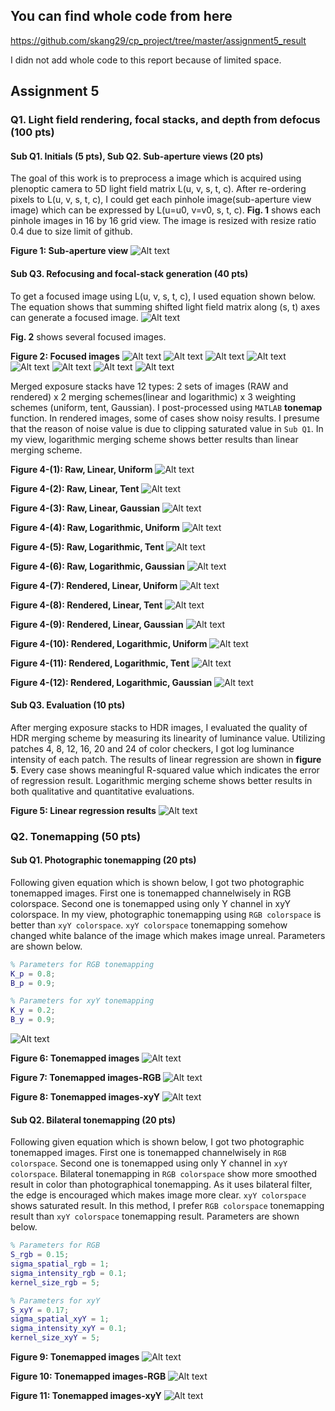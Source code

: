 ## You can find whole code from here

https://github.com/skang29/cp_project/tree/master/assignment5_result

I didn not add whole code to this report because of limited space.

## Assignment 5
### Q1. Light field rendering, focal stacks, and depth from defocus (100 pts)
#### Sub Q1. Initials (5 pts), Sub Q2. Sub-aperture views (20 pts)

  The goal of this work is to preprocess a image which is acquired using plenoptic camera to 5D light field matrix L(u, v, s, t, c). After re-ordering pixels to L(u, v, s, t, c), I could get each pinhole image(sub-aperture view image) which can be expressed by L(u=u0, v=v0, s, t, c). **Fig. 1** shows each pinhole images in 16 by 16 grid view. The image is resized with resize ratio 0.4 due to size limit of github.
  
**Figure 1: Sub-aperture view**
![Alt text](/assignment5_result/results/Q2_sub_aperture_views/result.png)


#### Sub Q3. Refocusing and focal-stack generation (40 pts)
  To get a focused image using L(u, v, s, t, c), I used equation shown below. The equation shows that summing shifted light field matrix along (s, t) axes can generate a focused image.
![Alt text](/assignment5_result/results/Q3_refocusing/equation_1.png)

  **Fig. 2** shows several focused images.
  
**Figure 2: Focused images**
![Alt text](/assignment5_result/results/Q3_refocusing/06_d(-4).png)
![Alt text](/assignment5_result/results/Q3_refocusing/10_d(0).png)
![Alt text](/assignment5_result/results/Q3_refocusing/14_d(4).png)
![Alt text](/assignment5_result/results/Q3_refocusing/18_d(8).png)
![Alt text](/assignment5_result/results/Q3_refocusing/22_d(12).png)
![Alt text](/assignment5_result/results/Q3_refocusing/26_d(16).png)
![Alt text](/assignment5_result/results/Q3_refocusing/30_d(20).png)
![Alt text](/assignment5_result/results/Q3_refocusing/34_d(24).png)

Merged exposure stacks have 12 types: 2 sets of images (RAW and rendered) x 2 merging schemes(linear and logarithmic) x 3 weighting schemes (uniform, tent, Gaussian). I post-processed using `MATLAB` **tonemap** function. In rendered images, some of cases show noisy results. I presume that the reason of noise value is due to clipping saturated value in `Sub Q1`. In my view, logarithmic merging scheme shows better results than linear merging scheme.

**Figure 4-(1): Raw, Linear, Uniform**
![Alt text](/assignment4_result/results/Q2_HDR/tonemapped_matlab/uniform_raw_linear.jpg)




**Figure 4-(2): Raw, Linear, Tent**
![Alt text](/assignment4_result/results/Q2_HDR/tonemapped_matlab/tent_raw_linear.jpg)




**Figure 4-(3): Raw, Linear, Gaussian**
![Alt text](/assignment4_result/results/Q2_HDR/tonemapped_matlab/gaussian_raw_linear.jpg)




**Figure 4-(4): Raw, Logarithmic, Uniform**
![Alt text](/assignment4_result/results/Q2_HDR/tonemapped_matlab/uniform_raw_logarithmic.jpg)




**Figure 4-(5): Raw, Logarithmic, Tent**
![Alt text](/assignment4_result/results/Q2_HDR/tonemapped_matlab/tent_raw_logarithmic.jpg)




**Figure 4-(6): Raw, Logarithmic, Gaussian**
![Alt text](/assignment4_result/results/Q2_HDR/tonemapped_matlab/gaussian_raw_logarithmic.jpg)




**Figure 4-(7): Rendered, Linear, Uniform**
![Alt text](/assignment4_result/results/Q2_HDR/tonemapped_matlab/uniform_rendered_linear.jpg)




**Figure 4-(8): Rendered, Linear, Tent**
![Alt text](/assignment4_result/results/Q2_HDR/tonemapped_matlab/tent_rendered_linear.jpg)




**Figure 4-(9): Rendered, Linear, Gaussian**
![Alt text](/assignment4_result/results/Q2_HDR/tonemapped_matlab/gaussian_rendered_linear.jpg)




**Figure 4-(10): Rendered, Logarithmic, Uniform**
![Alt text](/assignment4_result/results/Q2_HDR/tonemapped_matlab/uniform_rendered_logarithmic.jpg)




**Figure 4-(11): Rendered, Logarithmic, Tent**
![Alt text](/assignment4_result/results/Q2_HDR/tonemapped_matlab/tent_rendered_logarithmic.jpg)




**Figure 4-(12): Rendered, Logarithmic, Gaussian**
![Alt text](/assignment4_result/results/Q2_HDR/tonemapped_matlab/gaussian_rendered_logarithmic.jpg)



#### Sub Q3. Evaluation (10 pts)
After merging exposure stacks to HDR images, I evaluated the quality of HDR merging scheme by measuring its linearity of luminance value. Utilizing patches 4, 8, 12, 16, 20 and 24 of color checkers, I got log luminance intensity of each patch. The results of linear regression are shown in **figure 5**. Every case shows meaningful R-squared value which indicates the error of regression result. Logarithmic merging scheme shows better results in both qualitative and quantitative evaluations.


**Figure 5: Linear regression results**
![Alt text](/assignment4_result/results/Q2_HDR/linear_regression.png)




### Q2. Tonemapping (50 pts)
#### Sub Q1. Photographic tonemapping (20 pts)
  Following given equation which is shown below, I got two photographic tonemapped images. First one is tonemapped channelwisely in RGB colorspace. Second one is tonemapped using only Y channel in xyY colorspace. In my view, photographic tonemapping using `RGB colorspace` is better than `xyY colorspace`. `xyY colorspace` tonemapping somehow changed white balance of the image which makes image unreal. Parameters are shown below.
```MATLAB
% Parameters for RGB tonemapping
K_p = 0.8;
B_p = 0.9;

% Parameters for xyY tonemapping
K_y = 0.2;
B_y = 0.9;
```
  
  
![Alt text](/assignment4_result/results/Q3_tonemap/formula.png)

**Figure 6: Tonemapped images**
![Alt text](/assignment4_result/results/Q3_tonemap/figure.png)


**Figure 7: Tonemapped images-RGB**
![Alt text](/assignment4_result/results/Q3_tonemap/photo_rgb.png)


**Figure 8: Tonemapped images-xyY**
![Alt text](/assignment4_result/results/Q3_tonemap/photo_xyY.png)



#### Sub Q2. Bilateral tonemapping (20 pts)
  Following given equation which is shown below, I got two photographic tonemapped images. First one is tonemapped channelwisely in `RGB colorspace`. Second one is tonemapped using only Y channel in `xyY colorspace`. Bilateral tonemapping in `RGB colorspace` show more smoothed result in color than photographical tonemapping. As it uses bilateral filter, the edge is encouraged which makes image more clear. `xyY colorspace` shows saturated result. In this method, I prefer `RGB colorspace` tonemapping result than `xyY colorspace` tonemapping result. Parameters are shown below.
  ``` MATLAB
% Parameters for RGB
S_rgb = 0.15;
sigma_spatial_rgb = 1;
sigma_intensity_rgb = 0.1;
kernel_size_rgb = 5;

% Parameters for xyY
S_xyY = 0.17;
sigma_spatial_xyY = 1;
sigma_intensity_xyY = 0.1;
kernel_size_xyY = 5;
```

**Figure 9: Tonemapped images**
![Alt text](/assignment4_result/results/Q3_tonemap/figure_bilateral.png)


**Figure 10: Tonemapped images-RGB**
![Alt text](/assignment4_result/results/Q3_tonemap/bilateral_rgb.png)


**Figure 11: Tonemapped images-xyY**
![Alt text](/assignment4_result/results/Q3_tonemap/bilateral_xyY.png)
